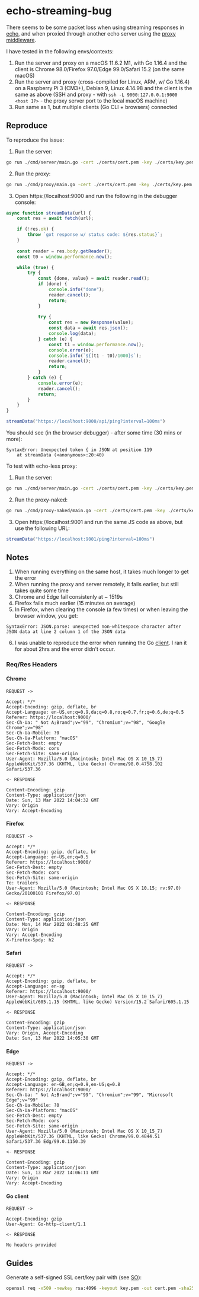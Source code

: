 # echo-streaming-bug
There seems to be some packet loss when using streaming responses in [echo](https://echo.labstack.com/), and when proxied through another echo server using the [proxy middleware](https://echo.labstack.com/middleware/proxy/).

I have tested in the following envs/contexts:
1. Run the server and proxy on a macOS 11.6.2 M1, with Go 1.16.4 and the client is Chrome 98.0/Firefox 97.0/Edge 99.0/Safari 15.2 (on the same macOS)
2. Run the server and proxy (cross-compiled for Linux, ARM, w/ Go 1.16.4) on a Raspberry Pi 3 (CM3+), Debian 9, Linux 4.14.98 and the client is the same as above (SSH and proxy - with `ssh -L 9000:127.0.0.1:9000 <host IP>` - the proxy server port to the local macOS machine)
3. Run same as 1, but multiple clients (Go CLI + browsers) connected

## Reproduce
To reproduce the issue:
1. Run the server:
```bash
go run ./cmd/server/main.go -cert ./certs/cert.pem -key ./certs/key.pem
```
2. Run the proxy:
```bash
go run ./cmd/proxy/main.go -cert ./certs/cert.pem -key ./certs/key.pem
```
3. Open https://localhost:9000 and run the following in the debugger console:
```js
async function streamData(url) {
    const res = await fetch(url);

    if (!res.ok) {
        throw `got response w/ status code: ${res.status}`;
    }
    
    const reader = res.body.getReader();
    const t0 = window.performance.now();

    while (true) {
        try {
            const {done, value} = await reader.read();
            if (done) {
                console.info("done");
                reader.cancel();
                return;
            }
    
            try {
                const res = new Response(value);
                const data = await res.json();
                console.log(data);
            } catch (e) {
                const t1 = window.performance.now();
                console.error(e);
                console.info(`${(t1 - t0)/1000}s`);
                reader.cancel();
                return;
            }
        } catch (e) {
            console.error(e);
            reader.cancel();
            return;
        }
    }
}

streamData("https://localhost:9000/api/ping?interval=100ms")
```

You should see (in the browser debugger) - after some time (30 mins or more):
```
SyntaxError: Unexpected token { in JSON at position 119
    at streamData (<anonymous>:20:40)
```

To test with echo-less proxy:
1. Run the server:
```bash
go run ./cmd/server/main.go -cert ./certs/cert.pem -key ./certs/key.pem
```
2. Run the proxy-naked:
```bash
go run ./cmd/proxy-naked/main.go -cert ./certs/cert.pem -key ./certs/key.pem
```
3. Open https://localhost:9001 and run the same JS code as above, but use the following URL:
```js
streamData("https://localhost:9001/ping?interval=100ms")
```

## Notes
1. When running everything on the same host, it takes much longer to get the error
2. When running the proxy and server remotely, it fails earlier, but still takes quite some time
3. Chrome and Edge fail consistenly at ~ 1519s
4. Firefox fails much earlier (15 minutes on average)
5. In Firefox, when clearing the console (a few times) or when leaving the browser window, you get:
```
SyntaxError: JSON.parse: unexpected non-whitespace character after JSON data at line 2 column 1 of the JSON data
```
6. I was unable to reproduce the error when running the Go [client](./cmd/client/). I ran it for about 2hrs and the error didn't occur.

### Req/Res Headers

#### Chrome
```
REQUEST ->

Accept: */*
Accept-Encoding: gzip, deflate, br
Accept-Language: en-US,en;q=0.9,da;q=0.8,ro;q=0.7,fr;q=0.6,de;q=0.5
Referer: https://localhost:9000/
Sec-Ch-Ua: " Not A;Brand";v="99", "Chromium";v="98", "Google Chrome";v="98"
Sec-Ch-Ua-Mobile: ?0
Sec-Ch-Ua-Platform: "macOS"
Sec-Fetch-Dest: empty
Sec-Fetch-Mode: cors
Sec-Fetch-Site: same-origin
User-Agent: Mozilla/5.0 (Macintosh; Intel Mac OS X 10_15_7) AppleWebKit/537.36 (KHTML, like Gecko) Chrome/98.0.4758.102 Safari/537.36

<- RESPONSE

Content-Encoding: gzip
Content-Type: application/json
Date: Sun, 13 Mar 2022 14:04:32 GMT
Vary: Origin
Vary: Accept-Encoding
```

#### Firefox
```
REQUEST ->

Accept: */*
Accept-Encoding: gzip, deflate, br
Accept-Language: en-US,en;q=0.5
Referer: https://localhost:9000/
Sec-Fetch-Dest: empty
Sec-Fetch-Mode: cors
Sec-Fetch-Site: same-origin
Te: trailers
User-Agent: Mozilla/5.0 (Macintosh; Intel Mac OS X 10.15; rv:97.0) Gecko/20100101 Firefox/97.0]

<- RESPONSE

Content-Encoding: gzip
Content-Type: application/json
Date: Mon, 14 Mar 2022 01:48:25 GMT
Vary: Origin
Vary: Accept-Encoding
X-Firefox-Spdy: h2
```

#### Safari
```
REQUEST ->

Accept: */*
Accept-Encoding: gzip, deflate, br
Accept-Language: en-sg
Referer: https://localhost:9000/
User-Agent: Mozilla/5.0 (Macintosh; Intel Mac OS X 10_15_7) AppleWebKit/605.1.15 (KHTML, like Gecko) Version/15.2 Safari/605.1.15

<- RESPONSE

Content-Encoding: gzip
Content-Type: application/json
Vary: Origin, Accept-Encoding
Date: Sun, 13 Mar 2022 14:05:30 GMT
```

#### Edge
```
REQUEST ->

Accept: */*
Accept-Encoding: gzip, deflate, br
Accept-Language: en-GB,en;q=0.9,en-US;q=0.8
Referer: https://localhost:9000/
Sec-Ch-Ua: " Not A;Brand";v="99", "Chromium";v="99", "Microsoft Edge";v="99"
Sec-Ch-Ua-Mobile: ?0
Sec-Ch-Ua-Platform: "macOS"
Sec-Fetch-Dest: empty
Sec-Fetch-Mode: cors
Sec-Fetch-Site: same-origin
User-Agent: Mozilla/5.0 (Macintosh; Intel Mac OS X 10_15_7) AppleWebKit/537.36 (KHTML, like Gecko) Chrome/99.0.4844.51 Safari/537.36 Edg/99.0.1150.39

<- RESPONSE

Content-Encoding: gzip
Content-Type: application/json
Date: Sun, 13 Mar 2022 14:06:11 GMT
Vary: Origin
Vary: Accept-Encoding
```

#### Go client
```
REQUEST ->

Accept-Encoding: gzip
User-Agent: Go-http-client/1.1

<- RESPONSE

No headers provided
```

## Guides
Generate a self-signed SSL cert/key pair with (see [SO](https://stackoverflow.com/a/10176685/1092007)):
```bash
openssl req -x509 -newkey rsa:4096 -keyout key.pem -out cert.pem -sha256 -days 365 -nodes -subj '/CN=localhost'
```
